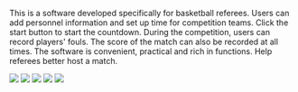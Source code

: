 This is a software developed specifically for basketball referees. Users can add personnel information and set up time for competition teams. Click the start button to start the countdown. During the competition, users can record players' fouls. The score of the match can also be recorded at all times. The software is convenient, practical and rich in functions. Help referees better host a match.


![](https://upload-images.jianshu.io/upload_images/13324459-2c44b94e8a07a3ea.png?imageMogr2/auto-orient/)
![](https://upload-images.jianshu.io/upload_images/13324459-0d11ab7b06e0fd83.png?imageMogr2/auto-orient/)
![](https://upload-images.jianshu.io/upload_images/13324459-d893ee8cde70fb8d.png?imageMogr2/auto-orient/)
![](https://upload-images.jianshu.io/upload_images/13324459-4946e22f6e7e31fc.png?imageMogr2/auto-orient/)
![](https://upload-images.jianshu.io/upload_images/13324459-2b5db9ba5f591ba2.png?imageMogr2/auto-orient/)

